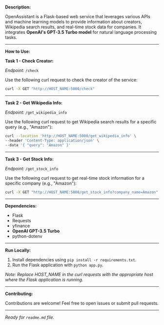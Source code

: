 **Description:**

OpenAssistant is a Flask-based web service that leverages various APIs and machine learning models to provide information about creators, Wikipedia search results, and real-time stock data for companies. It integrates **OpenAI's GPT-3.5 Turbo model** for natural language processing tasks.

---

**How to Use:**

**Task 1 - Check Creator:**

*Endpoint:* `/check`

Use the following curl request to check the creator of the service:

```bash
curl -X GET "http://HOST_NAME:5000/check"
```

---

**Task 2 - Get Wikipedia Info:**

*Endpoint:* `/get_wikipedia_info`

Use the following curl request to get Wikipedia search results for a specific query (e.g., "Amazon"):

```bash
curl --location 'http://HOST_NAME:5000/get_wikipedia_info' \
--header 'Content-Type: application/json' \
--data '{ "query": "Amazon" }'
```

---

**Task 3 - Get Stock Info:**

*Endpoint:* `/get_stock_info`

Use the following curl request to get real-time stock information for a specific company (e.g., "Amazon"):

```bash
curl -X GET "http://HOST_NAME:5000/get_stock_info?company_name=Amazon"
```

---

**Dependencies:**

- Flask
- Requests
- yfinance
- **OpenAI GPT-3.5 Turbo**
- python-dotenv

---

**Run Locally:**

1. Install dependencies using `pip install -r requirements.txt`.
2. Run the Flask application with `python app.py`.

*Note: Replace HOST_NAME in the curl requests with the appropriate host where the Flask application is running.*

---

**Contributing:**

Contributions are welcome! Feel free to open issues or submit pull requests.

---

*Ready for `readme.md` file.*
